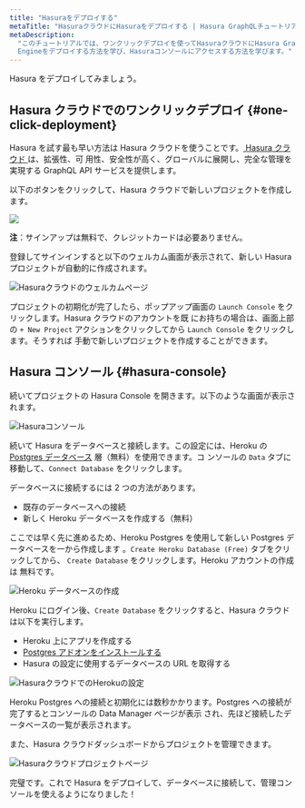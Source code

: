 ```yaml
---
title: "Hasuraをデプロイする"
metaTitle: "HasuraクラウドにHasuraをデプロイする | Hasura GraphQLチュートリアル"
metaDescription:
  "このチュートリアルでは、ワンクリックデプロイを使ってHasuraクラウドにHasura GraphQL
  Engineをデプロイする方法を学び、Hasuraコンソールにアクセスする方法を学びます。"
---
```


Hasura をデプロイしてみましょう。

## Hasura クラウドでのワンクリックデプロイ {#one-click-deployment}

Hasura を試す最も早い方法は Hasura クラウドを使うことです。[ Hasura クラウド ](https://hasura.io/cloud/) は、拡張性、可
用性、安全性が高く、グローバルに展開し、完全な管理を実現する GraphQL API サービスを提供します。

以下のボタンをクリックして、Hasura クラウドで新しいプロジェクトを作成します。

<a href="https://cloud.hasura.io/?pg=learn-hasura-backend&plcmt=body&tech=default&skip_onboarding=true" target="_blank"><img src="https://graphql-engine-cdn.hasura.io/assets/main-site/deploy-hasura-cloud.png" /></a>

**注**：サインアップは無料で、クレジットカードは必要ありません。

登録してサインインすると以下のウェルカム画面が表示されて、新しい Hasura プロジェクトが自動的に作成されます。

![ Hasuraクラウドのウェルカムページ ](https://graphql-engine-cdn.hasura.io/learn-hasura/assets/graphql-hasura/hasura-cloud-welcome.png)

プロジェクトの初期化が完了したら、ポップアップ画面の `Launch Console` をクリックします。Hasura クラウドのアカウントを既
にお持ちの場合は、画面上部の `+ New Project` アクションをクリックしてから `Launch Console` をクリックします。そうすれば
手動で新しいプロジェクトを作成することができます。

## Hasura コンソール {#hasura-console}

続いてプロジェクトの Hasura Console を開きます。以下のような画面が表示されます。

![ Hasuraコンソール ](https://graphql-engine-cdn.hasura.io/learn-hasura/assets/graphql-hasura/hasura-console.png)

続いて Hasura をデータベースと接続します。この設定には、Heroku
の[Postgres データベース](https://hasura.io/learn/database/postgresql/what-is-postgresql/) 層（無料）を使用できます。コ
ンソールの `Data` タブに移動して、`Connect Database` をクリックします。

データベースに接続するには 2 つの方法があります。

- 既存のデータベースへの接続
- 新しく Heroku データベースを作成する（無料）

ここでは早く先に進めるため、Heroku Postgres を使用して新しい Postgres データベースを一から作成します
。`Create Heroku Database (Free)` タブをクリックしてから、 `Create Database` をクリックします。Heroku アカウントの作成は
無料です。

![Heroku データベースの作成](https://graphql-engine-cdn.hasura.io/learn-hasura/assets/graphql-hasura/create-heroku-database.png)

Heroku にログイン後、`Create Database` をクリックすると、Hasura クラウドは以下を実行します。

- Heroku 上にアプリを作成する
- [Postgres アドオンをインストールする](https://hasura.io/learn/database/postgresql/installation/installing-postgresql/)
- Hasura の設定に使用するデータベースの URL を取得する

![ HasuraクラウドでのHerokuの設定 ](https://graphql-engine-cdn.hasura.io/learn-hasura/assets/graphql-hasura/hasura-cloud-heroku-setup.png)

Heroku Postgres への接続と初期化には数秒かかります。Postgres への接続が完了するとコンソールの Data Manager ページが表示
され、先ほど接続したデータベースの一覧が表示されます。

また、Hasura クラウドダッシュボードからプロジェクトを管理できます。

![Hasuraクラウドプロジェクトページ](https://graphql-engine-cdn.hasura.io/learn-hasura/assets/graphql-hasura/hasura-cloud-project-page.png)

完璧です。これで Hasura をデプロイして、データベースに接続して、管理コンソールを使えるようになりました！
